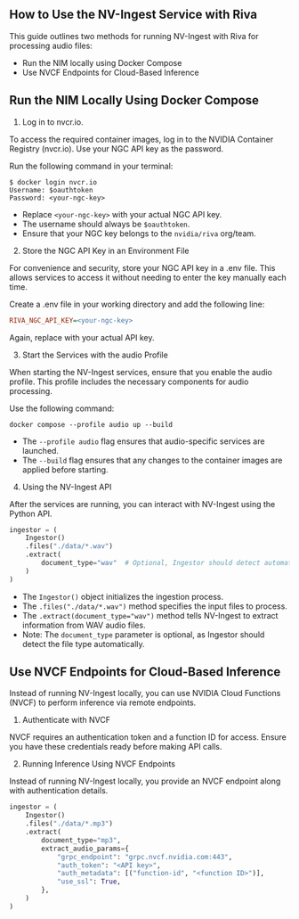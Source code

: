 ## How to Use the NV-Ingest Service with Riva

This guide outlines two methods for running NV-Ingest with Riva for processing audio files:

- Run the NIM locally using Docker Compose
- Use NVCF Endpoints for Cloud-Based Inference


## Run the NIM Locally Using Docker Compose

1. Log in to nvcr.io.

To access the required container images, log in to the NVIDIA Container Registry (nvcr.io). Use your NGC API key as the password.

Run the following command in your terminal:
```shell
$ docker login nvcr.io
Username: $oauthtoken
Password: <your-ngc-key>
```
- Replace `<your-ngc-key>` with your actual NGC API key.
- The username should always be `$oauthtoken`.
- Ensure that your NGC key belongs to the `nvidia/riva` org/team.

2. Store the NGC API Key in an Environment File

For convenience and security, store your NGC API key in a .env file.
This allows services to access it without needing to enter the key manually each time.

Create a .env file in your working directory and add the following line:
```ini
RIVA_NGC_API_KEY=<your-ngc-key>
```
Again, replace <your-ngc-key> with your actual API key.

3. Start the Services with the audio Profile

When starting the NV-Ingest services, ensure that you enable the audio profile. This profile includes the necessary components for audio processing.

Use the following command:
```shell
docker compose --profile audio up --build
```
- The `--profile audio` flag ensures that audio-specific services are launched.
- The `--build` flag ensures that any changes to the container images are applied before starting.

4. Using the NV-Ingest API

After the services are running, you can interact with NV-Ingest using the Python API.

```python
ingestor = (
    Ingestor()
    .files("./data/*.wav")
    .extract(
        document_type="wav"  # Optional, Ingestor should detect automatically in most cases
    )
)
```
- The `Ingestor()` object initializes the ingestion process.
- The `.files("./data/*.wav")` method specifies the input files to process.
- The `.extract(document_type="wav")` method tells NV-Ingest to extract information from WAV audio files.
- Note: The `document_type` parameter is optional, as Ingestor should detect the file type automatically.



## Use NVCF Endpoints for Cloud-Based Inference

Instead of running NV-Ingest locally, you can use NVIDIA Cloud Functions (NVCF) to perform inference via remote endpoints.

1. Authenticate with NVCF

NVCF requires an authentication token and a function ID for access. Ensure you have these credentials ready before making API calls.

2. Running Inference Using NVCF Endpoints

Instead of running NV-Ingest locally, you provide an NVCF endpoint along with authentication details.

```python
ingestor = (
    Ingestor()
    .files("./data/*.mp3")
    .extract(
        document_type="mp3",
        extract_audio_params={
            "grpc_endpoint": "grpc.nvcf.nvidia.com:443",
            "auth_token": "<API key>",
            "auth_metadata": [("function-id", "<function ID>")],
            "use_ssl": True,
        },
    )
)
```
